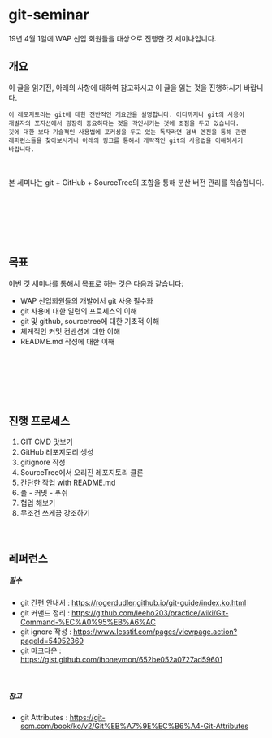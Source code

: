 # git-seminar
19년 4월 1일에 WAP 신입 회원들을 대상으로 진행한 깃 세미나입니다.


## 개요
이 글을 읽기전, 아래의 사항에 대하여 참고하시고 이 글을 읽는 것을 진행하시기 바랍니다.
```
이 레포지토리는 git에 대한 전반적인 개요만을 설명합니다. 어디까지나 git의 사용이
개발자의 포지션에서 굉장히 중요하다는 것을 각인시키는 것에 초점을 두고 있습니다.
깃에 대한 보다 기술적인 사용법에 포커싱을 두고 있는 독자라면 검색 엔진을 통해 관련
레퍼런스들을 찾아보시거나 아래의 링크를 통해서 개략적인 git의 사용법을 이해하시기
바랍니다.
```

　

본 세미나는 git + GitHub + SourceTree의 조합을 통해 분산 버전 관리를 학습합니다.

　

　

　
## 목표
이번 깃 세미나를 통해서 목표로 하는 것은 다음과 같습니다:
- WAP 신입회원들의 개발에서 git 사용 필수화
- git 사용에 대한 일련의 프로세스의 이해
- git 및 github, sourcetree에 대한 기초적 이해
- 체계적인 커밋 컨벤션에 대한 이해
- README.md 작성에 대한 이해

　

　

　
## 진행 프로세스
1. GIT CMD 맛보기
2. GitHub 레포지토리 생성
3. gitignore 작성
4. SourceTree에서 오리진 레포지토리 클론
5. 간단한 작업 with README.md
6. 풀 - 커밋 - 푸쉬
7. 협업 해보기
8. 무조건 쓰게끔 강조하기

　
## 레퍼런스
##### 필수
 - git 간편 안내서 : https://rogerdudler.github.io/git-guide/index.ko.html
 - git 커맨드 정리 : https://github.com/leeho203/practice/wiki/Git-Command-%EC%A0%95%EB%A6%AC
 - git ignore 작성 : https://www.lesstif.com/pages/viewpage.action?pageId=54952369
 - git 마크다운 : https://gist.github.com/ihoneymon/652be052a0727ad59601

　
##### 참고
 - git Attributes : https://git-scm.com/book/ko/v2/Git%EB%A7%9E%EC%B6%A4-Git-Attributes
